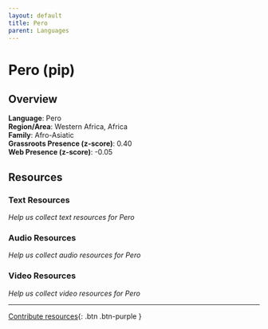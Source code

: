 ```yaml
---
layout: default
title: Pero
parent: Languages
---
```


# Pero (pip)

## Overview

**Language**: Pero  
**Region/Area**: Western Africa, Africa  
**Family**: Afro-Asiatic  
**Grassroots Presence (z-score)**: 0.40  
**Web Presence (z-score)**: -0.05  

## Resources

### Text Resources
*Help us collect text resources for Pero*

### Audio Resources
*Help us collect audio resources for Pero*

### Video Resources
*Help us collect video resources for Pero*

---

[Contribute resources](https://forms.office.com/e/1SfLJx3u1r){: .btn .btn-purple }
